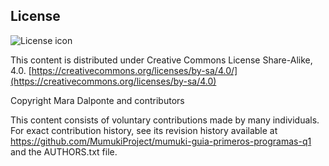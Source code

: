 ## License
![License icon](https://licensebuttons.net/l/by-sa/3.0/88x31.png)

This content is distributed under Creative Commons License Share-Alike, 4.0. [https://creativecommons.org/licenses/by-sa/4.0/](https://creativecommons.org/licenses/by-sa/4.0)

Copyright Mara Dalponte and contributors

This content consists of voluntary contributions made by many
individuals. For exact contribution history, see its revision history
available at https://github.com/MumukiProject/mumuki-guia-primeros-programas-q1 and the AUTHORS.txt file.

